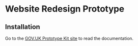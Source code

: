 # Website Redesign Prototype

## Installation
Go to the [GOV.UK Prototype Kit site](https://govuk-prototype-kit.herokuapp.com/docs) to read the documentation.
